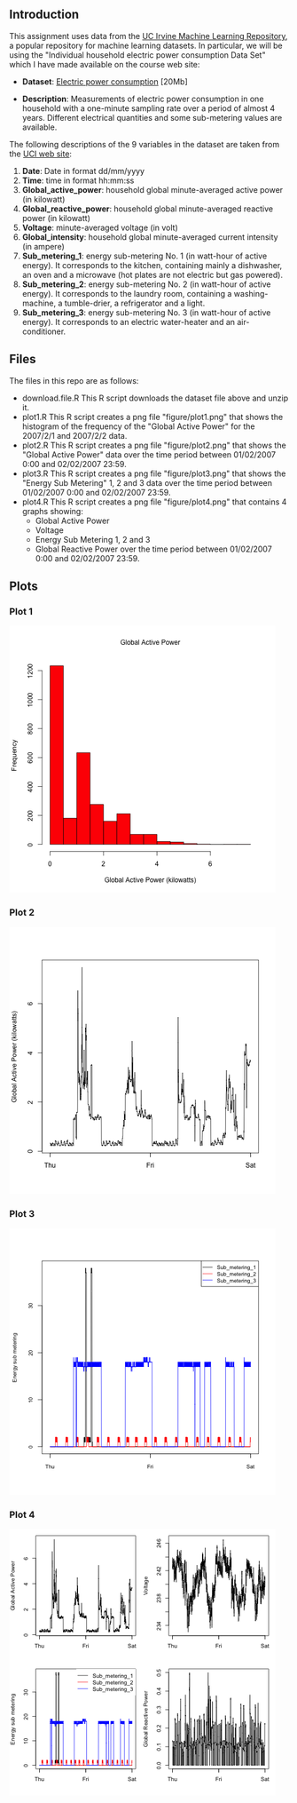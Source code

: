 ## Introduction

This assignment uses data from
the <a href="http://archive.ics.uci.edu/ml/">UC Irvine Machine
Learning Repository</a>, a popular repository for machine learning
datasets. In particular, we will be using the "Individual household
electric power consumption Data Set" which I have made available on
the course web site:


* <b>Dataset</b>: <a href="https://d396qusza40orc.cloudfront.net/exdata%2Fdata%2Fhousehold_power_consumption.zip">Electric power consumption</a> [20Mb]

* <b>Description</b>: Measurements of electric power consumption in
one household with a one-minute sampling rate over a period of almost
4 years. Different electrical quantities and some sub-metering values
are available.


The following descriptions of the 9 variables in the dataset are taken
from
the <a href="https://archive.ics.uci.edu/ml/datasets/Individual+household+electric+power+consumption">UCI
web site</a>:

<ol>
<li><b>Date</b>: Date in format dd/mm/yyyy </li>
<li><b>Time</b>: time in format hh:mm:ss </li>
<li><b>Global_active_power</b>: household global minute-averaged active power (in kilowatt) </li>
<li><b>Global_reactive_power</b>: household global minute-averaged reactive power (in kilowatt) </li>
<li><b>Voltage</b>: minute-averaged voltage (in volt) </li>
<li><b>Global_intensity</b>: household global minute-averaged current intensity (in ampere) </li>
<li><b>Sub_metering_1</b>: energy sub-metering No. 1 (in watt-hour of active energy). It corresponds to the kitchen, containing mainly a dishwasher, an oven and a microwave (hot plates are not electric but gas powered). </li>
<li><b>Sub_metering_2</b>: energy sub-metering No. 2 (in watt-hour of active energy). It corresponds to the laundry room, containing a washing-machine, a tumble-drier, a refrigerator and a light. </li>
<li><b>Sub_metering_3</b>: energy sub-metering No. 3 (in watt-hour of active energy). It corresponds to an electric water-heater and an air-conditioner.</li>
</ol>

## Files

The files in this repo are as follows:

* download.file.R
  This R script downloads the dataset file above and unzip it.
* plot1.R
  This R script creates a png file "figure/plot1.png" that shows the histogram of the frequency of the "Global Active Power" for the 2007/2/1 and 2007/2/2 data.
* plot2.R
  This R script creates a png file "figure/plot2.png" that shows the "Global Active Power" data over the time period between 01/02/2007 0:00 and 02/02/2007 23:59.
* plot3.R
  This R script creates a png file "figure/plot3.png" that shows the "Energy Sub Metering" 1, 2 and 3 data over the time period between 01/02/2007 0:00 and 02/02/2007 23:59.
* plot4.R
  This R script creates a png file "figure/plot4.png" that contains 4 graphs showing:
    - Global Active Power
    - Voltage
    - Energy Sub Metering 1, 2 and 3
    - Global Reactive Power
  over the time period between 01/02/2007 0:00 and 02/02/2007 23:59.

## Plots

### Plot 1


![plot1](figure/plot1.png) 


### Plot 2

![plot2](figure/plot2.png) 


### Plot 3

![plot3](figure/plot3.png) 


### Plot 4

![plot4](figure/plot4.png) 

